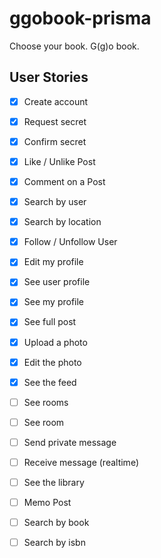 # ggobook-prisma

Choose your book. G(g)o book.

## User Stories

- [x] Create account
- [x] Request secret
- [x] Confirm secret
- [x] Like / Unlike Post
- [x] Comment on a Post
- [x] Search by user
- [x] Search by location
- [x] Follow / Unfollow User
- [x] Edit my profile
- [x] See user profile
- [x] See my profile
- [x] See full post
- [x] Upload a photo
- [x] Edit the photo
- [x] See the feed
- [ ] See rooms
- [ ] See room
- [ ] Send private message
- [ ] Receive message (realtime)

- [ ] See the library
- [ ] Memo Post
- [ ] Search by book
- [ ] Search by isbn
